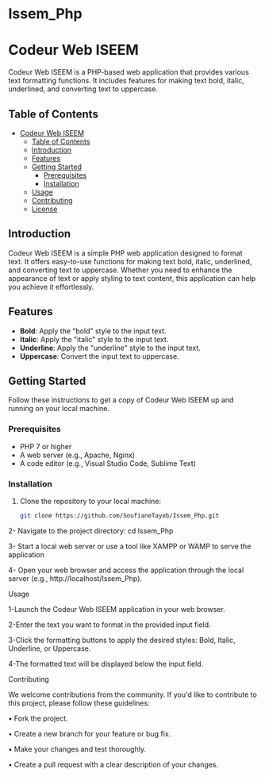 # Issem_Php
# Codeur Web ISEEM

Codeur Web ISEEM is a PHP-based web application that provides various text formatting functions. It includes features for making text bold, italic, underlined, and converting text to uppercase.

## Table of Contents

- [Codeur Web ISEEM](#codeur-web-iseem)
  - [Table of Contents](#table-of-contents)
  - [Introduction](#introduction)
  - [Features](#features)
  - [Getting Started](#getting-started)
    - [Prerequisites](#prerequisites)
    - [Installation](#installation)
  - [Usage](#usage)
  - [Contributing](#contributing)
  - [License](#license)

## Introduction

Codeur Web ISEEM is a simple PHP web application designed to format text. It offers easy-to-use functions for making text bold, italic, underlined, and converting text to uppercase. Whether you need to enhance the appearance of text or apply styling to text content, this application can help you achieve it effortlessly.

## Features

- **Bold**: Apply the "bold" style to the input text.
- **Italic**: Apply the "italic" style to the input text.
- **Underline**: Apply the "underline" style to the input text.
- **Uppercase**: Convert the input text to uppercase.

## Getting Started

Follow these instructions to get a copy of Codeur Web ISEEM up and running on your local machine.

### Prerequisites

- PHP 7 or higher
- A web server (e.g., Apache, Nginx)
- A code editor (e.g., Visual Studio Code, Sublime Text)

### Installation

1. Clone the repository to your local machine:

   ```bash
   git clone https://github.com/SoufianeTayeb/Issem_Php.git

2- Navigate to the project directory:
cd Issem_Php

3- Start a local web server or use a tool like XAMPP or WAMP to serve the application

4- Open your web browser and access the application through the local server (e.g., http://localhost/Issem_Php).

Usage

1-Launch the Codeur Web ISEEM application in your web browser.

2-Enter the text you want to format in the provided input field.

3-Click the formatting buttons to apply the desired styles: Bold, Italic, Underline, or Uppercase.

4-The formatted text will be displayed below the input field.

Contributing

We welcome contributions from the community. If you'd like to contribute to this project, please follow these guidelines:

• Fork the project.

• Create a new branch for your feature or bug fix.

• Make your changes and test thoroughly.

• Create a pull request with a clear description of your changes.